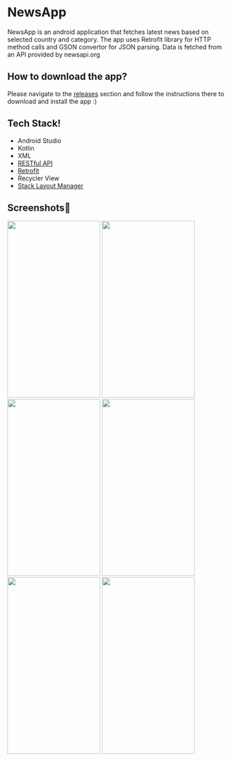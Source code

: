 # NewsApp
NewsApp is an android application that fetches latest news based on selected country and category. The app uses Retrofit library for HTTP method calls and GSON convertor for JSON parsing. Data is fetched from an API provided by newsapi.org

## How to download the app?
Please navigate to the [releases](https://github.com/Ashish0926/NewsApp/releases) section and follow the instructions there to download and install the app :)

## Tech Stack!

* Android Studio
* Kotlin
* XML
* [RESTful API](https://newsapi.org/)
* [Retrofit](https://square.github.io/retrofit/)
* Recycler View
* [Stack Layout Manager](https://github.com/LittleMango/StackLayoutManager)

## Screenshots📱

<img src="https://user-images.githubusercontent.com/55145996/132989000-7e04d0bf-fc3a-49f0-b9c5-98ea13216da0.jpg" width="210" height="400">   <img src="https://user-images.githubusercontent.com/55145996/132989003-c2225d08-1b7c-496f-9422-6f9fb5b0e342.jpg" width="210" height="400">    <img src="https://user-images.githubusercontent.com/55145996/132989004-27851a52-4ddb-4792-a854-f059323006fc.jpg" width="210" height="400">  <img src="https://user-images.githubusercontent.com/55145996/132989005-eeb8560e-4120-4481-ae8c-3c57c67fd309.jpg" width="210" height="400">    <img src="https://user-images.githubusercontent.com/55145996/132989007-15e3a83a-3d5d-4548-bdad-22ccd01ec25c.jpg" width="210" height="400">   <img src="https://user-images.githubusercontent.com/55145996/132989009-b6755ef2-517b-4482-8b35-851acfa020c9.jpg" width="210" height="400">

